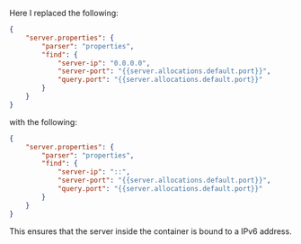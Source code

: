 Here I replaced the following:

```json
{
    "server.properties": {
        "parser": "properties",
        "find": {
            "server-ip": "0.0.0.0",
            "server-port": "{{server.allocations.default.port}}",
            "query.port": "{{server.allocations.default.port}}"
        }
    }
}
```

with the following:

```json
{
    "server.properties": {
        "parser": "properties",
        "find": {
            "server-ip": "::",
            "server-port": "{{server.allocations.default.port}}",
            "query.port": "{{server.allocations.default.port}}"
        }
    }
}
```

This ensures that the server inside the container is bound to a IPv6 address.